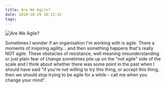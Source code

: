```yaml
---
title: Are We Agile?
date: 2018-10-29 18:12:32
tags:
---
```


![Are We Agile?](/images/are_we_agile.png)

Sometimes I wonder if an organisation I'm working with is agile. There a moments of inspiring agility... and then something happens that's really NOT agile. These obstacles of resistance, well meaning misunderstanding or just plain fear of change sometimes pile up on the "not agile" side of the scale and I think about whether there was some point in the past when I should have said "if you're not willing to try this thing, or accept this thing, then we should stop trying to be agile for a while - call me when you change your mind".
